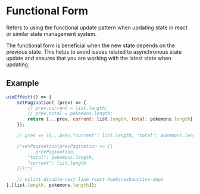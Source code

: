 # Functional Form

Refers to using the functional update pattern when updating state in react or similar state management system.

The functional form is beneficial when the new state depends on the previous state. This helps to avoid issues related to asynchronous state update and ensures that you are working with the latest state when updating.  

## Example

```js
useEffect(() => {
    setPagination( (prev) => {
        // prev.current = list.length;
        // prev.total = pokemons.length;
        return {...prev, current: list.length, total: pokemons.length};
    });

    // prev => ({...prev,"current": list.length, "total": pokemons.length})

    /*setPagination(prevPagination => ({
        ...prevPagination,
        "total": pokemons.length,
        "current": list.length
    }));*/
    
    // eslint-disable-next-line react-hooks/exhaustive-deps
},[list.length, pokemons.length]);
```